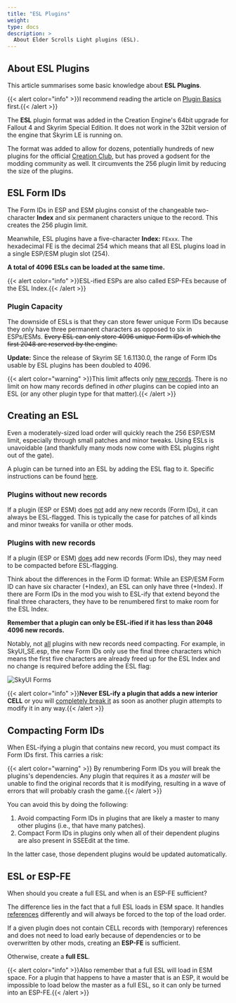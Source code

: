 ```yaml
---
title: "ESL Plugins"
weight:
type: docs
description: >
  About Elder Scrolls Light plugins (ESL).
---
```


## About ESL Plugins

This article summarises some basic knowledge about **ESL Plugins**. 

{{< alert color="info" >}}I recommend reading the article on [Plugin Basics](/skyforge/knowledge-base/plugin-basics/) first.{{< /alert >}}

The **ESL** plugin format was added in the Creation Engine's 64bit upgrade for Fallout 4 and Skyrim Special Edition. It does not work in the 32bit version of the engine that Skyrim LE is running on.

The format was added to allow for dozens, potentially hundreds of new plugins for the official [Creation Club](/skyforge/knowledge-base/creation-club/), but has proved a godsent for the modding community as well. It circumvents the 256 plugin limit by reducing the size of the plugins.

## ESL Form IDs

The Form IDs in ESP and ESM plugins consist of the changeable two-character **Index** and six permanent characters unique to the record. This creates the 256 plugin limit.

Meanwhile, ESL plugins have a five-character **Index:** `FExxx`. The hexadecimal FE is the decimal 254 which means that all ESL plugins load in a single ESP/ESM plugin slot (254).

**A total of 4096 ESLs can be loaded at the same time.**

{{< alert color="info" >}}ESL-ified ESPs are also called ESP-FEs because of the ESL Index.{{< /alert >}}

### Plugin Capacity

The downside of ESLs is that they can store fewer unique Form IDs because they only have three permanent characters as opposed to six in ESPs/ESMs. ~~Every ESL can only store 4096 unique Form IDs of which the first 2048 are reserved by the engine.~~

**Update:** Since the release of Skyrim SE 1.6.1130.0, the range of Form IDs usable by ESL plugins has been doubled to 4096.

{{< alert color="warning" >}}This limit affects only <u>new records</u>. There is no limit on how many records defined in *other* plugins can be copied into an ESL (or any other plugin type for that matter).{{< /alert >}}

## Creating an ESL

Even a moderately-sized load order will quickly reach the 256 ESP/ESM limit, especially through small patches and minor tweaks. Using ESLs is unavoidable (and thankfully many mods now come with ESL plugins right out of the gate).

A plugin can be turned into an ESL by adding the ESL flag to it. Specific instructions can be found [here](/skyforge/modding-resources/creating-esl-plugins/).

### Plugins without new records

If a plugin (ESP or ESM) does <u>not</u> add any new records (Form IDs), it can always be ESL-flagged. This is typically the case for patches of all kinds and minor tweaks for vanilla or other mods.

### Plugins with new records

If a plugin (ESP or ESM) <u>does</u> add new records (Form IDs), they may need to be compacted before ESL-flagging.

Think about the differences in the Form ID format: While an ESP/ESM Form ID can have six character (+Index), an ESL can only have three (+Index). If there are Form IDs in the mod you wish to ESL-ify that extend beyond the final three characters, they have to be renumbered first to make room for the ESL Index.

**Remember that a plugin can only be ESL-ified if it has less than ~~2048~~ 4096 new records.**

Notably, not <u>all</u> plugins with new records need compacting. For example, in SkyUI_SE.esp, the new Form IDs only use the final three characters which means the first five characters are already freed up for the ESL Index and no change is required before adding the ESL flag:

![SkyUI Forms](/Pictures/skyforge/knowledge-base/esl-plugins/skyui-forms.png)

{{< alert color="info" >}}**Never ESL-ify a plugin that adds a new interior CELL** or you will [completely break it](/Pictures/skyforge/beginners-guide/myrwatch-broken.jpg) as soon as another plugin attempts to modify it in any way.{{< /alert >}}

## Compacting Form IDs

When ESL-ifying a plugin that contains new record, you must compact its Form IDs first. This carries a risk:

{{< alert color="warning" >}} By renumbering Form IDs you will break the plugins's dependencies. Any plugin that requires it as a *master* will be unable to find the original records that it is modifying, resulting in a wave of errors that will probably crash the game.{{< /alert >}}

You can avoid this by doing the following:

1. Avoid compacting Form IDs in plugins that are likely a master to many other plugins (i.e., that have many patches).
2. Compact Form IDs in plugins only when all of their dependent plugins are also present in SSEEdit at the time.

In the latter case, those dependent plugins would be updated automatically.

## ESL or ESP-FE

When should you create a full ESL and when is an ESP-FE sufficient?

The difference lies in the fact that a full ESL loads in ESM space. It handles [references](/skyforge/knowledge-base/references/) differently and will always be forced to the top of the load order.

If a given plugin does not contain CELL records with (temporary) references and does not need to load early because of dependencies or to be overwritten by other mods, creating an **ESP-FE** is sufficient.

Otherwise, create a **full ESL**.

{{< alert color="info" >}}Also remember that a full ESL will load in ESM space. For a plugin that happens to have a master that is an ESP, it would be impossible to load below the master as a full ESL, so it can only be turned into an ESP-FE.{{< /alert >}}